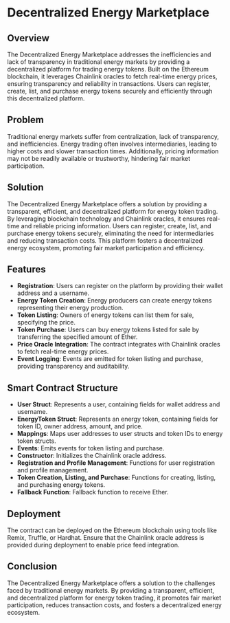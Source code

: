 # Decentralized Energy Marketplace

## Overview
The Decentralized Energy Marketplace addresses the inefficiencies and lack of transparency in traditional energy markets by providing a decentralized platform for trading energy tokens. Built on the Ethereum blockchain, it leverages Chainlink oracles to fetch real-time energy prices, ensuring transparency and reliability in transactions. Users can register, create, list, and purchase energy tokens securely and efficiently through this decentralized platform.

## Problem
Traditional energy markets suffer from centralization, lack of transparency, and inefficiencies. Energy trading often involves intermediaries, leading to higher costs and slower transaction times. Additionally, pricing information may not be readily available or trustworthy, hindering fair market participation.

## Solution
The Decentralized Energy Marketplace offers a solution by providing a transparent, efficient, and decentralized platform for energy token trading. By leveraging blockchain technology and Chainlink oracles, it ensures real-time and reliable pricing information. Users can register, create, list, and purchase energy tokens securely, eliminating the need for intermediaries and reducing transaction costs. This platform fosters a decentralized energy ecosystem, promoting fair market participation and efficiency.

## Features
- **Registration**: Users can register on the platform by providing their wallet address and a username.
- **Energy Token Creation**: Energy producers can create energy tokens representing their energy production.
- **Token Listing**: Owners of energy tokens can list them for sale, specifying the price.
- **Token Purchase**: Users can buy energy tokens listed for sale by transferring the specified amount of Ether.
- **Price Oracle Integration**: The contract integrates with Chainlink oracles to fetch real-time energy prices.
- **Event Logging**: Events are emitted for token listing and purchase, providing transparency and auditability.

## Smart Contract Structure
- **User Struct**: Represents a user, containing fields for wallet address and username.
- **EnergyToken Struct**: Represents an energy token, containing fields for token ID, owner address, amount, and price.
- **Mappings**: Maps user addresses to user structs and token IDs to energy token structs.
- **Events**: Emits events for token listing and purchase.
- **Constructor**: Initializes the Chainlink oracle address.
- **Registration and Profile Management**: Functions for user registration and profile management.
- **Token Creation, Listing, and Purchase**: Functions for creating, listing, and purchasing energy tokens.
- **Fallback Function**: Fallback function to receive Ether.

## Deployment
The contract can be deployed on the Ethereum blockchain using tools like Remix, Truffle, or Hardhat. Ensure that the Chainlink oracle address is provided during deployment to enable price feed integration.

## Conclusion
The Decentralized Energy Marketplace offers a solution to the challenges faced by traditional energy markets. By providing a transparent, efficient, and decentralized platform for energy token trading, it promotes fair market participation, reduces transaction costs, and fosters a decentralized energy ecosystem.

